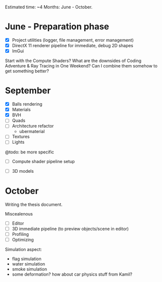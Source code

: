 Estimated time: ~4 Months: June - October.


# June - Preparation phase
- [X] Project utilities (logger, file management, error management)
- [X] DirectX 11 renderer pipeline for immediate, debug 2D shapes
- [X] ImGui

Start with the Compute Shaders? What are the downsides of Coding Adventure & 
Ray Tracing in One Weekend? Can I combine them somehow to get something better?

# September 
- [X] Balls rendering
- [X] Materials
- [X] BVH
- [ ] Quads
- [ ] Architecture refactor 
    - ubermaterial
- [ ] Textures
- [ ] Lights

@todo: be more specific
- [ ] Compute shader pipeline setup
- [ ] 3D models


# October
Writing the thesis document.


Miscealenous 
- [ ] Editor
- [ ] 3D immediate pipeline (to preview objects/scene in editor)
- [ ] Profiling 
- [ ] Optimizing

Simulation aspect:
- flag simulation
- water simulation
- smoke simulation
- some deformation? how about car physics stuff from Kamil?
